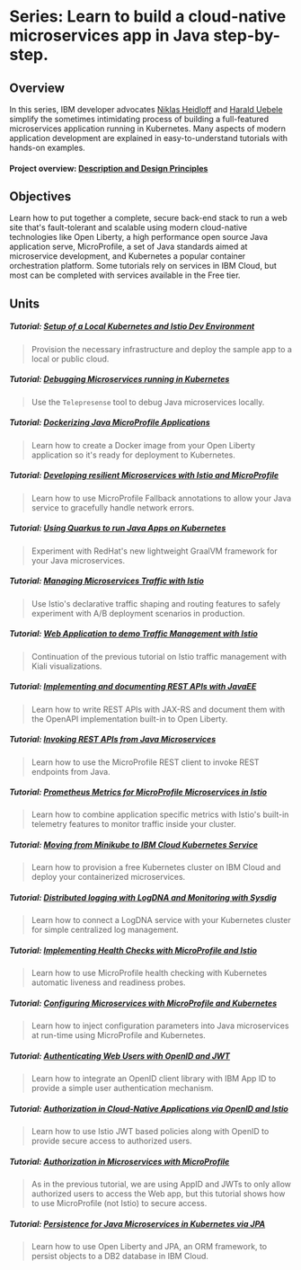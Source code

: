 # Series: Learn to build a cloud-native microservices app in Java step-by-step.

## Overview

In this series, IBM developer advocates [Niklas Heidloff](http://heidloff.net/) and [Harald Uebele](https://haralduebele.blog/) simplify the sometimes intimidating process of building a full-featured microservices application running in Kubernetes. Many aspects of modern application development are explained in easy-to-understand tutorials with hands-on examples.

#### Project overview: [Description and Design Principles](http://heidloff.net/article/example-java-app-cloud-kubernetes)

## Objectives

Learn how to put together a complete, secure back-end stack to run a web site that's fault-tolerant and scalable using modern cloud-native technologies like Open Liberty, a high performance open source Java application serve, MicroProfile, a set of Java standards aimed at microservice development, and Kubernetes a popular container orchestration platform. Some tutorials rely on services in IBM Cloud, but most can be completed with services available in the Free tier.

## Units


#####  Tutorial: [Setup of a Local Kubernetes and Istio Dev Environment](http://heidloff.net/article/setup-local-development-kubernetes-istio)
> Provision the necessary infrastructure and deploy the sample app to a local or public cloud.

#####  Tutorial: [Debugging Microservices running in Kubernetes](http://heidloff.net/article/debugging-microservices-kubernetes)

> Use the `Telepresense` tool to debug Java microservices locally.

#####  Tutorial: [Dockerizing Java MicroProfile Applications](http://heidloff.net/article/dockerizing-container-java-microprofile)

> Learn how to create a Docker image from your Open Liberty application so it's ready for deployment to Kubernetes.

#####  Tutorial: [Developing resilient Microservices with Istio and MicroProfile](http://heidloff.net/article/resiliency-microservice-microprofile-java-istio)

> Learn how to use MicroProfile Fallback annotations to allow your Java service to gracefully handle network errors.

#####  Tutorial: [Using Quarkus to run Java Apps on Kubernetes](http://heidloff.net/article/quarkus-javaee-microprofile-kubernetes)

> Experiment with RedHat's new lightweight GraalVM framework for your Java microservices.

#####  Tutorial: [Managing Microservices Traffic with Istio](https://haralduebele.blog/2019/03/11/managing-microservices-traffic-with-istio/)

> Use Istio's declarative traffic shaping and routing features to safely experiment with A/B deployment scenarios in production.

#####  Tutorial: [Web Application to demo Traffic Management with Istio](http://heidloff.net/article/sample-app-manage-microservices-traffic-istio)

> Continuation of the previous tutorial on Istio traffic management with Kiali visualizations.

#####  Tutorial: [Implementing and documenting REST APIs with JavaEE](http://heidloff.net/article/rest-apis-microprofile-javaee-jaxrs)

> Learn how to write REST APIs with JAX-RS and document them with the OpenAPI implementation built-in to Open Liberty.

#####  Tutorial: [Invoking REST APIs from Java Microservices](http://heidloff.net/invoke-rest-apis-java-microprofile-microservice)

> Learn how to use the MicroProfile REST client to invoke REST endpoints from Java.

#####  Tutorial: [Prometheus Metrics for MicroProfile Microservices in Istio](http://heidloff.net/article/prometheus-metrics-microprofile-microservices-istio/)

> Learn how to combine application specific metrics with Istio's built-in telemetry features to monitor traffic inside your cluster.

#####  Tutorial: [Moving from Minikube to IBM Cloud Kubernetes Service](https://haralduebele.blog/2019/04/04/moving-from-minikube-to-ibm-cloud-kubernetes-service/)

> Learn how to provision a free Kubernetes cluster on IBM Cloud and deploy your containerized microservices.

#####  Tutorial: [Distributed logging with LogDNA and Monitoring with Sysdig](https://haralduebele.blog/2019/04/08/whats-going-on-in-my-cluster/)

> Learn how to connect a LogDNA service with your Kubernetes cluster for simple centralized log management.

#####  Tutorial: [Implementing Health Checks with MicroProfile and Istio](http://heidloff.net/article/implementing-health-checks-microprofile-istio)

> Learn how to use MicroProfile health checking with Kubernetes automatic liveness and readiness probes.

#####  Tutorial: [Configuring Microservices with MicroProfile and Kubernetes](http://heidloff.net/article/configuring-java-microservices-microprofile-kubernetes/)

> Learn how to inject configuration parameters into Java microservices at run-time using MicroProfile and Kubernetes.

#####  Tutorial: [Authenticating Web Users with OpenID and JWT](http://heidloff.net/article/authenticating-web-users-openid-connect-jwt/)

> Learn how to integrate an OpenID client library with IBM App ID to provide a simple user authentication mechanism.

#####  Tutorial: [Authorization in Cloud-Native Applications via OpenID and Istio](http://heidloff.net/article/authentication-authorization-openid-connect-istio)


> Learn how to use Istio JWT based policies along with OpenID to provide secure access to authorized users.


#####  Tutorial: [Authorization in Microservices with MicroProfile](http://heidloff.net/article/authorization-microservices-java-microprofile/)

> As in the previous tutorial, we are using AppID and JWTs to only allow authorized users to access the Web app, but this tutorial shows how to use MicroProfile (not Istio) to secure access.

#####  Tutorial: [Persistence for Java Microservices in Kubernetes via JPA](http://heidloff.net/article/persistence-java-microservices-kubernetes-jpa/)

> Learn how to use Open Liberty and JPA, an ORM framework, to persist objects to a DB2 database in IBM Cloud.








